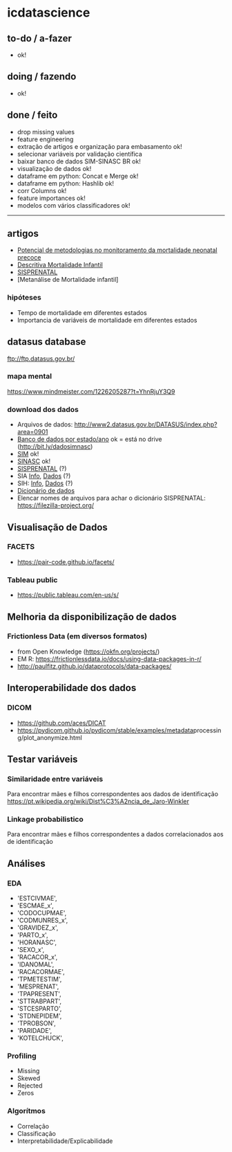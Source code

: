 # icdatascience

## to-do / a-fazer
- ok!

## doing / fazendo
- ok!

## done / feito
- drop missing values
- feature engineering
- extração de artigos e organização para embasamento ok!
- selecionar variáveis por validação científica
- baixar banco de dados SIM-SINASC BR ok!
- visualização de dados ok!
- dataframe em python: Concat e Merge ok!
- dataframe em python: Hashlib ok!
- corr Columns ok!
- feature importances ok!
- modelos com vários classificadores ok!

----------------- 

## artigos
- [Potencial de metodologias no monitoramento da mortalidade neonatal precoce](http://www.bibliotecadigital.ufmg.br/dspace/bitstream/handle/1843/ECJS-77GGPX/eliane_de_freitas_drumond_sistemas_de_informa__o_em_sa_de.pdf?sequence=1)
- [Descritiva Mortalidade Infantil](http://jped.elsevier.es/pt-pdf-S225555361830034X)
- [SISPRENATAL](http://www.scielo.br/scielo.php?script=sci_arttext&pid=S0034-89102011000500006)
- [Metanálise de Mortalidade infantil]

### hipóteses
- Tempo de mortalidade em diferentes estados
- Importancia de variáveis de mortalidade em diferentes estados

## datasus database 
ftp://ftp.datasus.gov.br/

### mapa mental
https://www.mindmeister.com/1226205287?t=YhnRjuY3Q9

### download dos dados
- Arquivos de dados: http://www2.datasus.gov.br/DATASUS/index.php?area=0901
- [Banco de dados por estado/ano](http://bit.ly/dadosimnasc) ok = está no drive (http://bit.ly/dadosimnasc)
- [SIM](http://www2.datasus.gov.br/DATASUS/index.php?area=0901&item=1&acao=28&pad=31655) ok!
- [SINASC](http://www2.datasus.gov.br/DATASUS/index.php?area=0901&item=1&acao=26&pad=31655) ok!
- [SISPRENATAL](http://www2.datasus.gov.br/DATASUS/index.php?area=0901&item=1&acao=29&pad=31655) (?)
- SIA [Info](http://www2.datasus.gov.br/DATASUS/index.php?area=0202&id=19122), [Dados](http://www2.datasus.gov.br/DATASUS/index.php?area=0901&item=1&acao=22&pad=31655) (?)
- SIH: [Info](http://www2.datasus.gov.br/DATASUS/index.php?area=0202&id=11633), [Dados](http://www2.datasus.gov.br/DATASUS/index.php?area=0901&item=1&acao=25) (?)
- [Dicionário de dados](http://bit.ly/simnasc)
- Elencar nomes de arquivos para achar o dicionário SISPRENATAL: https://filezilla-project.org/

## Visualisação de Dados 
### FACETS
- https://pair-code.github.io/facets/
### Tableau public
- https://public.tableau.com/en-us/s/

## Melhoria da disponibilização de dados
### Frictionless Data (em diversos formatos)
- from Open Knowledge (https://okfn.org/projects/)
- EM R: https://frictionlessdata.io/docs/using-data-packages-in-r/
- http://paulfitz.github.io/dataprotocols/data-packages/

## Interoperabilidade dos dados
### DICOM
- https://github.com/aces/DICAT</li>
- https://pydicom.github.io/pydicom/stable/examples/metadata</em>processing/plot_anonymize.html

## Testar variáveis
### Similaridade entre variáveis 
Para encontrar mães e filhos correspondentes aos dados de identificação
https://pt.wikipedia.org/wiki/Dist%C3%A2ncia_de_Jaro-Winkler

### Linkage probabilistico
Para encontrar mães e filhos correspondentes a dados correlacionados aos de identificação

## Análises
### EDA
 * 'ESTCIVMAE',
 * 'ESCMAE_x',
 * 'CODOCUPMAE',
 * 'CODMUNRES_x',
 * 'GRAVIDEZ_x',
 * 'PARTO_x',
 * 'HORANASC',
 * 'SEXO_x', 
 * 'RACACOR_x',
 * 'IDANOMAL',
 * 'RACACORMAE',
 * 'TPMETESTIM',
 * 'MESPRENAT',
 * 'TPAPRESENT',
 * 'STTRABPART',
 * 'STCESPARTO',
 * 'STDNEPIDEM',
 * 'TPROBSON',
 * 'PARIDADE',
 * 'KOTELCHUCK',
 
### Profiling
- Missing
- Skewed
- Rejected
- Zeros

### Algorítmos
- Correlação
- Classificação
- Interpretabilidade/Explicabilidade
